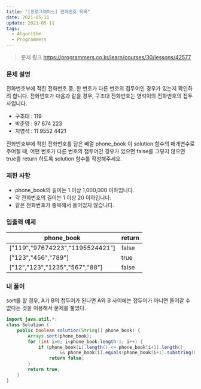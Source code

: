 ```yaml
---
title: "[프로그래머스] 전화번호 목록"
date: 2021-05-11
update: 2021-05-11
tags:
  - Algorithm
  - Programmers
---
```


> 문제 링크
> <https://programmers.co.kr/learn/courses/30/lessons/42577>

### 문제 설명

전화번호부에 적힌 전화번호 중, 한 번호가 다른 번호의 접두어인 경우가 있는지 확인하려 합니다.
전화번호가 다음과 같을 경우, 구조대 전화번호는 영석이의 전화번호의 접두사입니다.

- 구조대 : 119
- 박준영 : 97 674 223
- 지영석 : 11 9552 4421

전화번호부에 적힌 전화번호를 담은 배열 phone_book 이 solution 함수의 매개변수로 주어질 때, 어떤 번호가 다른 번호의 접두어인 경우가 있으면 false를 그렇지 않으면 true를 return 하도록 solution 함수를 작성해주세요.

### 제한 사항

- phone_book의 길이는 1 이상 1,000,000 이하입니다.
- 각 전화번호의 길이는 1 이상 20 이하입니다.
- 같은 전화번호가 중복해서 들어있지 않습니다.

### 입출력 예제

|phone_book|return|
|-|-|
|["119","97674223","1195524421"]|false|
|["123","456","789"]|true|
|["12","123","1235","567","88"]|false|

### 내 풀이

sort를 할 경우, A가 B의 접두어가 된다면 A와 B 사이에는 접두어가 아니면 들어갈 수 없다는 것을 이용해서 문제를 풀었다.

```java
import java.util.*;
class Solution {
    public boolean solution(String[] phone_book) {
        Arrays.sort(phone_book);
        for (int i=0; i<phone_book.length-1; i++) {
            if (phone_book[i].length() <= phone_book[i+1].length()
                    && phone_book[i].equals(phone_book[i+1].substring(0, phone_book[i].length())))
                return false;
        }
        return true;
    }
}
```